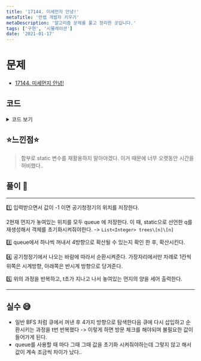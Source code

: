 ```yaml
---
title: '17144. 미세먼지 안녕!'
metaTitle: '만렙 개발자 키우기'
metaDescription: '알고리즘 문제를 풀고 정리한 곳입니다.'
tags: ['구현', '시뮬레이션']
date: '2021-01-17'
---
```


# 문제
- [17144. 미세먼지 안녕!](https://www.acmicpc.net/problem/17144)

## 코드

<details><summary> 코드 보기 </summary>

``` java
import java.io.BufferedReader;
import java.io.IOException;
import java.io.InputStreamReader;
import java.util.*;

class Dust {
    int x, y, cost;

    public Dust(int x, int y, int cost) {
        this.x = x;
        this.y = y;
        this.cost = cost;
    }
}

public class Q17144 {
    static int cleaner = -1, r, c, t, board[][], dx[] = {-1, 0, 1, 0}, dy[] = {0, 1, 0, -1};
    static Queue<Dust> q = new LinkedList<>();

    public static void main(String[] args) throws IOException {
        init();
        solution();
    }

    private static void solution() {
        while (t-- > 0) {
            checkDust();
            spreadDust();
            circulate();
        }
        printDust();
    }

    private static void checkDust() {
        q = new LinkedList<>();
        for (int i = 0; i < r; i++)
            for (int j = 0; j < c; j++)
                if(board[i][j] > 0) q.add(new Dust(i, j, board[i][j]));
    }
    private static void spreadDust() {
        while(!q.isEmpty()){
            Dust here = q.poll();
            int x = here.x, y = here.y;
            if(here.cost < 5) continue;
            int cnt = 0, fromHere = here.cost/5;
            for (int i = 0; i < 4; i++) {
                int nx = x + dx[i], ny = y + dy[i];
                if(nx >= 0 && nx < r && ny >= 0 && ny < c && board[nx][ny] >= 0){
                    board[nx][ny] += fromHere;
                    ++cnt;
                }
            }
            board[x][y] -= fromHere * cnt;
        }
    }
    private static void circulate() {
        // first
        for (int x = cleaner - 1; x >= 1; --x) board[x][0] = board[x-1][0];
        for (int y = 0; y < c - 1; ++y) board[0][y] = board[0][y+1];
        for (int x = 0; x < cleaner; ++x) board[x][c-1] = board[x+1][c-1];
        for (int y = c-1; y > 1 ; --y) board[cleaner][y] = board[cleaner][y-1];
        board[cleaner][1] = 0;
        // second
        for (int x = cleaner + 2; x < r - 1; ++x) board[x][0] = board[x+1][0];
        for (int y = 0; y < c - 1; ++y) board[r-1][y] = board[r-1][y+1];
        for (int x = r-1; x > cleaner + 1; --x) board[x][c-1] = board[x-1][c-1];
        for (int y = c-1; y > 1 ; --y) board[cleaner + 1][y] = board[cleaner + 1][y-1];
        board[cleaner+1][1] = 0;
    }

    private static void printDust() {
        int sum = 0;
        for (int i = 0; i < r; i++)
            for (int j = 0; j < c; j++)
                if (board[i][j] > 0) sum += board[i][j];
        System.out.println(sum);
    }

    private static void init() throws IOException {
        BufferedReader br = new BufferedReader(new InputStreamReader(System.in));
        StringTokenizer st = new StringTokenizer(br.readLine());
        r = Integer.parseInt(st.nextToken());
        c = Integer.parseInt(st.nextToken());
        t = Integer.parseInt(st.nextToken());
        board = new int[r][c];

        for (int i = 0; i < r; i++) {
            st = new StringTokenizer(br.readLine());
            for (int j = 0; j < c; j++) {
                board[i][j] = Integer.parseInt(st.nextToken());
                if (board[i][j] == -1) {
                  if(cleaner == -1) cleaner = i;
                } else if (board[i][j] != 0) q.add(new Dust(i, j, board[i][j]));
            }
        }
    }
}
```

</details>

## ⭐️느낀점⭐️
> 함부로 static 변수를 재활용하지 말아야겠다. 이거 때문에 너무 오랫동안 시간을 허비했다..

## 풀이 📣
<hr/>
1️⃣ 입력받으면서 값이 -1 이면 공기청정기의 위치를 저장한다. <br/>

2️현재 먼지가 놓여있는 위치를 모두 queue 에 저장한다. 이 때, static으로 선언한 q를 재생성해서 객체를 초기화시켜줘야한다. -> `List<Integer> trees\[n]\[n]`

3️⃣ queue에서 하나씩 꺼내서 4방향으로 확산될 수 있는지 확인 한 후, 확산시킨다.

4️⃣ 공기청정기에서 나오는 바람에 따라서 순환시켜준다. 가장자리에서만 차례로 1칸씩 위쪽은 시계방향, 아래쪽은 반시계 방향으로 당겨준다. <br/>

5️⃣ 위의 과정을 반복하고, t초가 지나고 나서 놓여있는 먼지의 양을 세어 출력한다.

<hr/>

## 실수 😅
- 일반 BFS 처럼 큐에서 꺼낸 후 4가지 방향으로 탐색한다음 큐에 다시 삽입하고 순환시키는 과정을 t번 반복했다 -> 이렇게 하면 방문 체크를 해야되며 불필요한 값이 들어가게 된다.
- queue를 사용할 때 마다 그때 그때 값을 초기화 시켜줘야하는데 그렇지 않고 해서 값이 계속 조금씩 차이가 났다..
